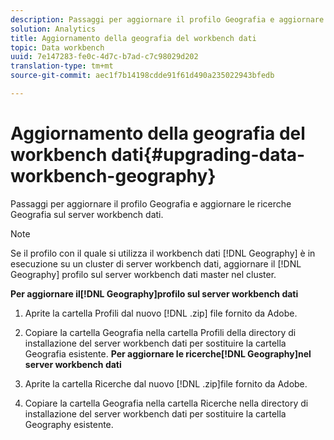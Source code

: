 ```yaml
---
description: Passaggi per aggiornare il profilo Geografia e aggiornare le ricerche Geografia sul server workbench dati.
solution: Analytics
title: Aggiornamento della geografia del workbench dati
topic: Data workbench
uuid: 7e147283-fe0c-4d7c-b7ad-c7c98029d202
translation-type: tm+mt
source-git-commit: aec1f7b14198cdde91f61d490a235022943bfedb

---
```



# Aggiornamento della geografia del workbench dati{#upgrading-data-workbench-geography}

Passaggi per aggiornare il profilo Geografia e aggiornare le ricerche Geografia sul server workbench dati.

>[!NOTE]
>
>Se il profilo con il quale si utilizza il workbench dati [!DNL Geography] è in esecuzione su un cluster di server workbench dati, aggiornare il [!DNL Geography] profilo sul server workbench dati master nel cluster.

**Per aggiornare il[!DNL Geography]profilo sul server workbench dati**

1. Aprite la cartella Profili dal nuovo [!DNL .zip] file fornito da Adobe.
1. Copiare la cartella Geografia nella cartella Profili della directory di installazione del server workbench dati per sostituire la cartella Geografia esistente.
   **Per aggiornare le ricerche[!DNL Geography]nel server workbench dati**

1. Aprite la cartella Ricerche dal nuovo [!DNL .zip]file fornito da Adobe.
1. Copiare la cartella Geografia nella cartella Ricerche nella directory di installazione del server workbench dati per sostituire la cartella Geography esistente.

